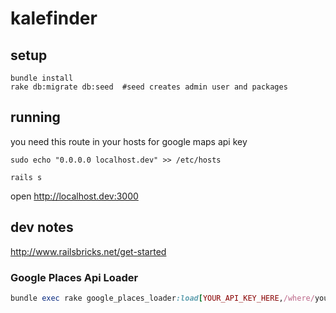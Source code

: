 # kalefinder

## setup

```
bundle install
rake db:migrate db:seed  #seed creates admin user and packages
```

## running

you need this route in your hosts for google maps api key
```
sudo echo "0.0.0.0 localhost.dev" >> /etc/hosts
```

```
rails s
```

open http://localhost.dev:3000

## dev notes

http://www.railsbricks.net/get-started

### Google Places Api Loader
```ruby
bundle exec rake google_places_loader:load[YOUR_API_KEY_HERE,/where/you/want/the/data.json]
```
